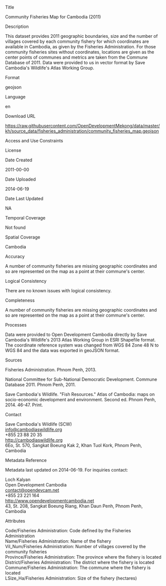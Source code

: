 Title

Community Fisheries Map for Cambodia (2011)

Description

This dataset provides 2011 geographic boundaries, size and the number of villages covered by each community fishery for which coordinates are available in Cambodia, as given by the Fisheries Administration. For those community fisheries sites without coordinates, locations are given as the center points of communes and metrics are taken from the Commune Database of 2011. Data were provided to us in vector format by Save Cambodia's Wildlife's Atlas Working Group.

Format

geojson

Language

en

Download URL

https://raw.githubusercontent.com/OpenDevelopmentMekong/data/master/kh/source_data/fisheries_administration/community_fisheries_map.geojson

Access and Use Constraints



License



Date Created

2011-00-00

Date Uploaded

2014-06-19

Date Last Updated

NA

Temporal Coverage

Not found

Spatial Coverage

Cambodia

Accuracy

A number of community fisheries are missing geographic coordinates and so are represented on the map as a point at their commune's center.

Logical Consistency

There are no known issues with logical consistency.

Completeness

A number of community fisheries are missing geographic coordinates and so are represented on the map as a point at their commune's center.

Processes

Data were provided to Open Development Cambodia directly by Save Cambodia's Wildlife's 2013 Atlas Working Group in ESRI Shapefile format. The coordinate reference system was changed from WGS 84 Zone 48 N to WGS 84 and the data was exported in geoJSON format.

Sources

Fisheries Administration. Phnom Penh, 2013.

National Committee for Sub-National Democratic Development. Commune Database 2011. Phnom Penh, 2011.

Save Cambodia's Wildlife. "Fish Resources." Atlas of Cambodia: maps on socio-economic development and environment. Second ed. Phnom Penh, 2014. 46-47. Print.

Contact

Save Cambodia's Wildlife (SCW)  
info@cambodiaswildlife.org  
+855 23 88 20 35  
http://cambodiaswildlife.org  
6Eo, St. 570, Sangkat Boeung Kak 2, Khan Tuol Kork, Phnom Penh, Cambodia  

Metadata Reference

Metadata last updated on 2014-06-19. For inquiries contact:

Loch Kalyan  
Open Development Cambodia  
contact@opendevcam.net  
+855 23 221 164  
http://www.opendevelopmentcambodia.net  
43, St. 208, Sangkat Boeung Riang, Khan Daun Penh, Phnom Penh, Cambodia  

Attributes

Code/Fisheries Administration: Code defined by the Fisheries Administration  
Name/Fisheries Administration: Name of the fishery  
Vil_Num/Fisheries Administration: Number of villages covered by the community fisheries  
Province/Fisheries Administration: The province where the fishery is located  
District/Fisheries Administration: The district where the fishery is located  
Commune/Fisheries Administration: The commune where the fishery is located  
LSize_Ha/Fisheries Administration: Size of the fishery (hectares)  


